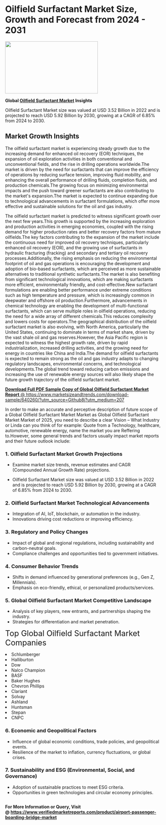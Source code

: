<H1>Oilfield Surfactant Market Size, Growth and Forecast from 2024 - 2031</H1><img class="aligncenter size-medium wp-image-584254" src="https://thirdeyenews.in/wp-content/uploads/2024/09/Global-Market-Research-300x168.jpeg" alt="" width="300" height="168" /><p><strong>Global&nbsp;<a href="https://www.marketsizeandtrends.com/download-sample/640260/?utm_source=Github8j?utm_medium=207">Oilfield Surfactant Market</a> Insights</strong></p><p>Oilfield Surfactant Market size was valued at USD 3.52 Billion in 2022 and is projected to reach USD 5.92 Billion by 2030, growing at a CAGR of 6.85% from 2024 to 2030.</p><p><h2>Market Growth Insights</h2> <p>The oilfield surfactant market is experiencing steady growth due to the increasing demand for enhanced oil recovery (EOR) techniques, the expansion of oil exploration activities in both conventional and unconventional fields, and the rise in drilling operations worldwide.The market is driven by the need for surfactants that can improve the efficiency of operations by reducing surface tension, improving fluid mobility, and enhancing the overall performance of drilling fluids, completion fluids, and production chemicals.The growing focus on minimizing environmental impacts and the push toward greener surfactants are also contributing to the market's expansion.The market is expected to continue expanding due to technological advancements in surfactant formulations, which offer more effective and sustainable solutions for the oil and gas industry.</p> <p><a href="download_sample_link"></a></p> <p>The oilfield surfactant market is predicted to witness significant growth over the next few years.This growth is supported by the increasing exploration and production activities in emerging economies, coupled with the rising demand for higher production rates and better recovery factors from mature oilfields.The key factors contributing to the expansion of the market include the continuous need for improved oil recovery techniques, particularly enhanced oil recovery (EOR), and the growing use of surfactants in hydraulic fracturing (fracking) and secondary and tertiary oil recovery processes.Additionally, the rising emphasis on reducing the environmental footprint of oil and gas operations is encouraging the development and adoption of bio-based surfactants, which are perceived as more sustainable alternatives to traditional synthetic surfactants.The market is also benefiting from significant technological innovations, which are making surfactants more efficient, environmentally friendly, and cost-effective.New surfactant formulations are enabling better performance under extreme conditions such as high temperature and pressure, which is increasingly common in deepwater and offshore oil production.Furthermore, advancements in chemical technology are enabling the development of multi-functional surfactants, which can serve multiple roles in oilfield operations, reducing the need for a wide array of different chemicals.This reduces complexity and lowers costs for operators.The geographical distribution of the oilfield surfactant market is also evolving, with North America, particularly the United States, continuing to dominate in terms of market share, driven by the vast shale oil and gas reserves.However, the Asia Pacific region is expected to witness the highest growth rate, driven by rapid industrialization, increased drilling activities, and the growing need for energy in countries like China and India.The demand for oilfield surfactants is expected to remain strong as the oil and gas industry adapts to changing regulatory landscapes, environmental concerns, and technological developments.The global trend toward reducing carbon emissions and increasing the use of renewable energy sources will also likely shape the future growth trajectory of the oilfield surfactant market.<p><a href="get_more_link"></p><p><span class=""><strong>Download Full PDF Sample Copy of Global Oilfield Surfactant Market Report</strong> @ <a href="https://www.marketsizeandtrends.com/download-sample/640260/?utm_source=Github8j?utm_medium=207" target="_blank">https://www.marketsizeandtrends.com/download-sample/640260/?utm_source=Github8j?utm_medium=207</a></span></p><p>In order to make an accurate and perceptive description of future scope of a Global&nbsp;Oilfield Surfactant Market Market as Global&nbsp;Oilfield Surfactant Market Market of 2025, you need to describe a clear Vision &ndash; What Industry or Linda can you think of for example: Quote from a Technology, healthcare, automotive, renewable energy, name the market you are Reffering to.However, some general trends and factors usually impact market reports and their future outlook include:</p><h3>1.&nbsp;<strong>Oilfield Surfactant Market Growth Projections</strong></h3><ul><li>Examine market size trends, revenue estimates and CAGR (Compounded Annual Growth Rate) projections.</li><li><p>Oilfield Surfactant Market size was valued at USD 3.52 Billion in 2022 and is projected to reach USD 5.92 Billion by 2030, growing at a CAGR of 6.85% from 2024 to 2030.</p></li></ul><h3>2.&nbsp;<strong>Oilfield Surfactant Market Technological Advancements</strong></h3><ul><li>Integration of AI, IoT, blockchain, or automation in the industry.</li><li>Innovations driving cost reductions or improving efficiency.</li></ul><h3>3.&nbsp;<strong>Regulatory and Policy Changes</strong></h3><ul><li>Impact of global and regional regulations, including sustainability and carbon-neutral goals.</li><li>Compliance challenges and opportunities tied to government initiatives.</li></ul><h3>4.&nbsp;<strong>Consumer Behavior Trends</strong></h3><ul><li>Shifts in demand influenced by generational preferences (e.g., Gen Z, Millennials).</li><li>Emphasis on eco-friendly, ethical, or personalized products/services.</li></ul><h3>5.&nbsp;<strong>Global Oilfield Surfactant Market Competitive Landscape</strong></h3><ul><li>Analysis of key players, new entrants, and partnerships shaping the industry.</li><li>Strategies for differentiation and market penetration.</li></ul><p data-pm-slice="1 1 []"><span style="color: inherit; font-family: inherit; font-size: 25px;">Top Global Oilfield Surfactant Market Companies</span></p><div class="" data-test-id=""><p><li>Schlumberger</li><li> Halliburton</li><li> Dow</li><li> Nalco Champion</li><li> BASF</li><li> Baker Hughes</li><li> Chevron Phillips</li><li> Clariant</li><li> Solvay</li><li> Ashland</li><li> Huntsman</li><li> Stepan</li><li> CNPC</li></p></div><h3>6.&nbsp;<strong>Economic and Geopolitical Factors</strong></h3><ul><li>Influence of global economic conditions, trade policies, and geopolitical events.</li><li>Resilience of the market to inflation, currency fluctuations, or global crises.</li></ul><h3>7.&nbsp;<strong>Sustainability and ESG (Environmental, Social, and Governance)</strong></h3><ul><li>Adoption of sustainable practices to meet ESG criteria.</li><li>Opportunities in green technologies and circular economy principles.</li></ul><h2><strong style="font-size: 14px;">For More Information or Query, Visit @&nbsp;</strong><a style="background-color: #ffffff; font-size: 14px;" href="https://www.marketsizeandtrends.com/report/oilfield-surfactant-market/" target="_blank">https://www.verifiedmarketreports.com/product/airport-passenger-boarding-bridge-market</a></h2>